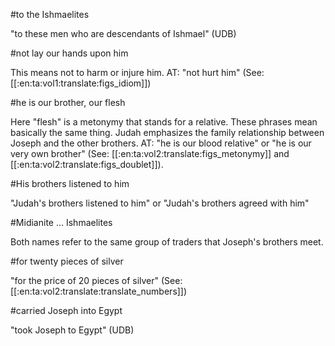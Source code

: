 #to the Ishmaelites

"to these men who are descendants of Ishmael" (UDB)

#not lay our hands upon him

This means not to harm or injure him. AT: "not hurt him" (See: [[:en:ta:vol1:translate:figs_idiom]])

#he is our brother, our flesh

Here "flesh" is a metonymy that stands for a relative. These phrases mean basically the same thing. Judah emphasizes the family relationship between Joseph and the other brothers. AT: "he is our blood relative" or "he is our very own brother" (See: [[:en:ta:vol2:translate:figs_metonymy]] and [[:en:ta:vol2:translate:figs_doublet]]).

#His brothers listened to him

"Judah's brothers listened to him" or "Judah's brothers agreed with him"

#Midianite ... Ishmaelites

Both names refer to the same group of traders that Joseph's brothers meet.

#for twenty pieces of silver

"for the price of 20 pieces of silver" (See: [[:en:ta:vol2:translate:translate_numbers]])

#carried Joseph into Egypt

"took Joseph to Egypt" (UDB)